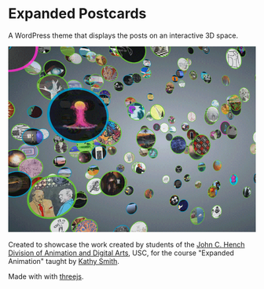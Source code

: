 # Expanded Postcards
A WordPress theme that displays the posts on an interactive 3D space.  
  
<a href="http://juancgonzalez.com/expanded/"><img src="https://raw.githubusercontent.com/1cgonza/expanded-postcards/master/screenshot.png"></a>
  
Created to showcase the work created by students of the [John C. Hench Division of Animation and Digital Arts](http://anim.usc.edu), USC, for the course "Expanded Animation" taught by [Kathy Smith](http://kathymoods.org/).  
  
Made with with [threejs](http://threejs.org/).
